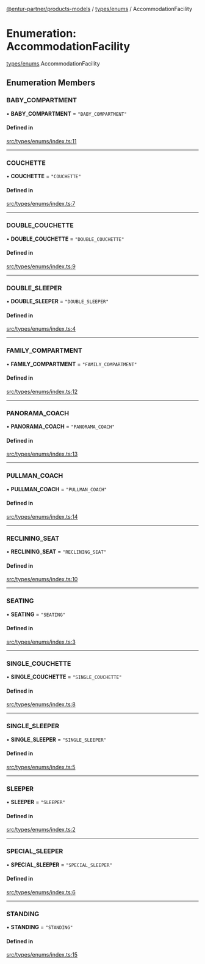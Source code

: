 [@entur-partner/products-models](../README.md) / [types/enums](../modules/types_enums.md) / AccommodationFacility

# Enumeration: AccommodationFacility

[types/enums](../modules/types_enums.md).AccommodationFacility

## Enumeration Members

### BABY\_COMPARTMENT

• **BABY\_COMPARTMENT** = ``"BABY_COMPARTMENT"``

#### Defined in

[src/types/enums/index.ts:11](https://github.com/entur/products-models/blob/main/src/types/enums/index.ts#L11)

___

### COUCHETTE

• **COUCHETTE** = ``"COUCHETTE"``

#### Defined in

[src/types/enums/index.ts:7](https://github.com/entur/products-models/blob/main/src/types/enums/index.ts#L7)

___

### DOUBLE\_COUCHETTE

• **DOUBLE\_COUCHETTE** = ``"DOUBLE_COUCHETTE"``

#### Defined in

[src/types/enums/index.ts:9](https://github.com/entur/products-models/blob/main/src/types/enums/index.ts#L9)

___

### DOUBLE\_SLEEPER

• **DOUBLE\_SLEEPER** = ``"DOUBLE_SLEEPER"``

#### Defined in

[src/types/enums/index.ts:4](https://github.com/entur/products-models/blob/main/src/types/enums/index.ts#L4)

___

### FAMILY\_COMPARTMENT

• **FAMILY\_COMPARTMENT** = ``"FAMILY_COMPARTMENT"``

#### Defined in

[src/types/enums/index.ts:12](https://github.com/entur/products-models/blob/main/src/types/enums/index.ts#L12)

___

### PANORAMA\_COACH

• **PANORAMA\_COACH** = ``"PANORAMA_COACH"``

#### Defined in

[src/types/enums/index.ts:13](https://github.com/entur/products-models/blob/main/src/types/enums/index.ts#L13)

___

### PULLMAN\_COACH

• **PULLMAN\_COACH** = ``"PULLMAN_COACH"``

#### Defined in

[src/types/enums/index.ts:14](https://github.com/entur/products-models/blob/main/src/types/enums/index.ts#L14)

___

### RECLINING\_SEAT

• **RECLINING\_SEAT** = ``"RECLINING_SEAT"``

#### Defined in

[src/types/enums/index.ts:10](https://github.com/entur/products-models/blob/main/src/types/enums/index.ts#L10)

___

### SEATING

• **SEATING** = ``"SEATING"``

#### Defined in

[src/types/enums/index.ts:3](https://github.com/entur/products-models/blob/main/src/types/enums/index.ts#L3)

___

### SINGLE\_COUCHETTE

• **SINGLE\_COUCHETTE** = ``"SINGLE_COUCHETTE"``

#### Defined in

[src/types/enums/index.ts:8](https://github.com/entur/products-models/blob/main/src/types/enums/index.ts#L8)

___

### SINGLE\_SLEEPER

• **SINGLE\_SLEEPER** = ``"SINGLE_SLEEPER"``

#### Defined in

[src/types/enums/index.ts:5](https://github.com/entur/products-models/blob/main/src/types/enums/index.ts#L5)

___

### SLEEPER

• **SLEEPER** = ``"SLEEPER"``

#### Defined in

[src/types/enums/index.ts:2](https://github.com/entur/products-models/blob/main/src/types/enums/index.ts#L2)

___

### SPECIAL\_SLEEPER

• **SPECIAL\_SLEEPER** = ``"SPECIAL_SLEEPER"``

#### Defined in

[src/types/enums/index.ts:6](https://github.com/entur/products-models/blob/main/src/types/enums/index.ts#L6)

___

### STANDING

• **STANDING** = ``"STANDING"``

#### Defined in

[src/types/enums/index.ts:15](https://github.com/entur/products-models/blob/main/src/types/enums/index.ts#L15)
